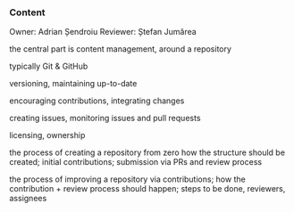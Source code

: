 ### Content

Owner: Adrian Șendroiu
Reviewer: Ștefan Jumărea

the central part is content management, around a repository

typically Git & GitHub

versioning, maintaining up-to-date

encouraging contributions, integrating changes

creating issues, monitoring issues and pull requests

licensing, ownership

the process of creating a repository from zero
how the structure should be created;
initial contributions;
submission via PRs and review process

the process of improving a repository via contributions;
how the contribution + review process should happen;
steps to be done, reviewers, assignees
